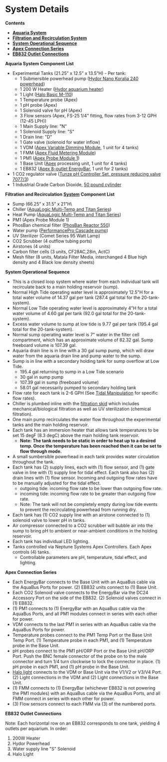 # System Details

**Contents**  
- [**Aquaria System**](#Aquaria_System_List)  
- [**Filtration and Recirculation System**](#Filtration_and_Recirculation_System)  
- [**System Operational Sequence**](#System_Operational_Sequence)  
- [**Apex Connection Series**](#Apex_Connection_Series)  
- [**EB832 Outlet Connections**](#EB832_Outlet_Connections)

<a name="Aquaria_System_List"></a> **Aquaria System Component List**
 
* Experimental Tanks (21.25” x 12.5” x 13.5”H) - Per tank:  
  * 1 Submersible powerhead pump ([Hydor Nano Koralia 240 powerhead](https://github.com/SilbigerLab/Mesocosm_User_Manual/tree/394a3f7d9fed8765e4152f9fdd11d00a2ea87a93/Manuals/Hydor_Nano_Pump.pdf))  
  * 1 200 W Heater ([Hydor aquarium heater](https://github.com/SilbigerLab/Mesocosm_User_Manual/tree/394a3f7d9fed8765e4152f9fdd11d00a2ea87a93/Manuals/Hydor_Heater.pdf))  
  * 1 Light ([Halo Basic M-110](https://github.com/SilbigerLab/Mesocosm_User_Manual/tree/394a3f7d9fed8765e4152f9fdd11d00a2ea87a93/Manuals/Apex_Halo.pdf))  
  * 1 Temperature probe (Apex)  
  * 1 pH probe (Apex)  
  * 1 Solenoid valve for pH (Apex)  
  * 3 Flow sensors (Apex, FS-25 1/4" fitting, flow rates from 3-12 GPH (12-45 LPH))  
  * 1 Main Supply line: "N"
  * 1 Solenoid Supply line: "S"
  * 1 Drain line: "D"
  * 1 Gate valve (solenoid for water inflow)  
  * 1 VDM ([Apex Variable Dimming Module](https://github.com/SilbigerLab/Mesocosm_User_Manual/tree/394a3f7d9fed8765e4152f9fdd11d00a2ea87a93/Manuals/VDM_manual.pdf), 1 unit for 4 tanks)  
  * 1 FMM ([Apex Fluid Metering Module](https://www.neptunesystems.com/getstarted/fmk/))  
  * 1 PM1 ([Apex Probe Module 1](https://github.com/SilbigerLab/Mesocosm_User_Manual/tree/394a3f7d9fed8765e4152f9fdd11d00a2ea87a93/Manuals/PM1_manual.pdf))  
  * 1 Base Unit ([Apex](https://github.com/SilbigerLab/Mesocosm_User_Manual/tree/394a3f7d9fed8765e4152f9fdd11d00a2ea87a93/Manuals/Apex_Comprehensive_Reference_Manual.pdf) processing unit, 1 unit for 4 tanks)  
  * 1 EB832 ([Apex 8-outlet EnergyBar](https://github.com/SilbigerLab/Mesocosm_User_Manual/tree/394a3f7d9fed8765e4152f9fdd11d00a2ea87a93/Manuals/EB832_Guide.pdf), 1 unit for 2 tanks)  
* 1 CO2 regulator valve ([Tunze pH Controller Set, pressure reducing valve   7077/3](https://github.com/SilbigerLab/Mesocosm_User_Manual/tree/394a3f7d9fed8765e4152f9fdd11d00a2ea87a93/Manuals/Tunze_CO2_Regulator.pdf))  
* 1 Industrial Grade Carbon Dioxide, [50 pound cylinder](https://www.airgas.com/product/Gases/Industrial-Application-Gases/Carbon-Dioxide---Industrial/p/CD%2050)  

<a name="Filtration_and_Recirculation_System"></a> **Filtration and Recirculation** [**System**](https://github.com/SilbigerLab/Mesocosm_User_Manual/tree/394a3f7d9fed8765e4152f9fdd11d00a2ea87a93/Manuals/Filtration_Skid_Build_Package.pdf) **Component List**

* Sump (66.25” x 31.5” x 21”H\  
* Chiller ([AquaLogic Multi-Temp and Titan Series](https://github.com/SilbigerLab/Mesocosm_User_Manual/tree/394a3f7d9fed8765e4152f9fdd11d00a2ea87a93/Manuals/AquaLogic_Chiller.pdf))  
* Heat Pump ([AquaLogic Multi-Temp and Titan Series](https://github.com/SilbigerLab/Mesocosm_User_Manual/tree/394a3f7d9fed8765e4152f9fdd11d00a2ea87a93/Manuals/AquaLogic_Chiller.pdf))  
* PM1 (Apex Probe Module 1)  
* PhosBan chemical filter ([PhosBan Reactor 550](https://github.com/SilbigerLab/Mesocosm_User_Manual/tree/394a3f7d9fed8765e4152f9fdd11d00a2ea87a93/Manuals/Phosban_Reactor.pdf))  
* Water pump ([PerformancePro Cascade pump](https://github.com/SilbigerLab/Mesocosm_User_Manual/tree/394a3f7d9fed8765e4152f9fdd11d00a2ea87a93/Manuals/Complete_Cascade.pdf))  
* UV Sterilizer (Comet Series 95 Watt Lamp)  
* CO2 Scrubber (4 outflow tubing ports) 
* Airstones (4 units)  
* Carbon filter cells (3 units, CF28AC,28in, ActC)  
* Mesh filter (8 units, Matala Filter Media, interchanged 4 Blue high density and 4 Black low density sheets)  

<a name="System_Operational_Sequence"></a> **System Operational Sequence**

* This is a closed loop system where water from each individual tank will recirculate back to a main holding reservoir (sump).  
* Normal High Tide operating water level is approximately 12.5"H for a total water volume of 14.37 gal per tank (287.4 gal total for the 20-tank-system).  
* Normal Low Tide operating water level is approximately 4"H for a total water volume of 4.60 gal per tank (92.0 gal total for the 20-tank-system).  
* Excess water volume to sump at low tide is 9.77 gal per tank (195.4 gal total for the 20-tank-system).  
* Normal sump operating water level is 7" water in the filter cell compartment, which has an approximate volume of 82.32 gal.  Sump freeboard volume is 107.39 gal.  
* Aquaria drain line is in line with a 30 gal sump pump, which will draw water from the aquaria drain line and pump water to the sump.
* Sump is in line with a secondary holding tank for sump overflow at Low Tide.
  * 195.4 gal returning to sump in a Low Tide scenario
  * 30 gal in sump pump
  * 107.39 gal in sump (freeboard volume)
  * 58.01 gal necessarily pumped to secondary holding tank
* Flow rate for each tank is  2-6 GPH (See [Tidal Manipulation](chapters/06-tidal_manipulation.md) for specific flow rates).  
* Chiller is plumbed inline with the [filtration skid](https://github.com/SilbigerLab/Mesocosm_User_Manual/tree/394a3f7d9fed8765e4152f9fdd11d00a2ea87a93/Manuals/Filtration_Skid_Build_Package.pdf) which includes mechanical/biological filtration as well as UV sterilization (chemical filtration).  
* One main pump recirculates the water flow throughout the experimental tanks and the main holding reservoir.  
* Each tank has an immersion heater that allows tank temperatures to be set 15 degF (8.3 degC) above the main holding tank reservoir.  
  * **Note: The tank needs to be static in order to heat up to a desired temp.  Once the temperature has been reached then it can be set to flow through mode.**  
* A small sumbersible powerhead in each tank provides water circulation throughout the tank.  
* Each tank has (2) supply lines, each with (1) flow sensor, and (1) gate valve in line with (1) supply line for tidal effect.  Each tank also has (2) drain lines with (1) flow sensor.  Incoming and outgoing flow rates have to be manually adjusted for the tidal effect.  
  * outgoing tide: incoming flow rate to be lower than outgoing flow rate.  
  * incoming tide: incoming flow rate to be greater than outgoing flow rate.  
  * Note: The tank will not be completely empty during low tide events to prevent the recirculating powerhead from running dry.  
* Each tank has (1) CO2 supply line with an airstone connected to (1) solenoid valve to lower pH in tanks.  
* Air compressor connected to a CO2 scrubber will bubble air into the sump to bring pH to ambient or near-ambient conditions in the holding reservoir.  
* Each tank has individual LED lighting.  
* Tanks controlled via Neptune Systems Apex Controllers.  Each Apex controls (4) tanks.  
  * Controllable parameters are pH, temperature, tidal effect, and lighting.  

<a name="Apex_Connection_Series"></a> **Apex Connection Series**

* Each EnergyBar connects to the Base Unit with an AquaBus cable via the AquaBus Ports for power.  (2) EB832 units connect to (1) Base Unit.  
* Each CO2 Solenoid valve connects to the EnergyBar via the DC24 Accessory Port on the side of the EB832.  (2) Solenoid valves connect in (1) EB832.  
* (1) PM1 connects to (1) EnergyBar with an AquaBus cable via the AquaBus Ports, and all PM1 modules connect in series with each other for power.    
* VDM connects to the last PM1 in series with an AquaBus cable via the AquaBus Ports for power.  
* Temperature probes connect to the PM1 Temp Port or the Base Unit Temp Port.  (1) Temperature probe in each PM1, and (1) Temperature probe in the Base Unit.  
* pH probes connect to the PM1 pH/ORP Port or the Base Unit pH/ORP Port.  Push the BNC female connector of the probe on to the male connector and turn 1/4 turn clockwise to lock the connector in place.  (1) pH probe in each PM1, and (1) pH probe in the Base Unit.  
* [Halo light](https://github.com/SilbigerLab/Mesocosm_User_Manual/tree/394a3f7d9fed8765e4152f9fdd11d00a2ea87a93/Manuals/HALO_Quick_Start_Guide.pdf) connects to the VDM or Base Unit via the V1/V2 or V3/V4 Port.  (2) Light connections in the VDM and (2) Light connections in the Base Unit.  
* (1) FMM connects to (1) EnergyBar (whichever EB832 is not powering the PM1 modules) with an AquaBus cable via the AquaBus Ports, and all FMM connect in series with each other for power.  
* (3) Flow sensors connect to each FMM via (3) of the numbered ports.  

<a name="EB832_Outlet_Connections"></a> **EB832 Outlet Connections**

Note: Each horizontal row on an EB832 corresponds to one tank, yielding 4 outlets per aquarium. In order:

1. 200W Heater
2. Hydor Powerhead
3. Water supply line "S" Solenoid
4. Halo Light

